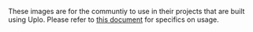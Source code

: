 These images are for the communtiy to use in their projects that are built using Uplo. Please refer to [this document](https://support.uplo.tech/article/yh3r6tb68h-brand-guidelines) for specifics on usage.